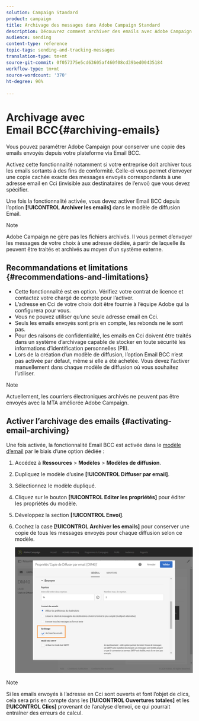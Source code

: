 ```yaml
---
solution: Campaign Standard
product: campaign
title: Archivage des messages dans Adobe Campaign Standard
description: Découvrez comment archiver des emails avec Adobe Campaign Standard à l’aide d’une adresse email en Cci.
audience: sending
content-type: reference
topic-tags: sending-and-tracking-messages
translation-type: tm+mt
source-git-commit: 0f057375e5cd63605af460f08cd39bed00435184
workflow-type: tm+mt
source-wordcount: '370'
ht-degree: 96%

---
```



# Archivage avec Email BCC{#archiving-emails}

Vous pouvez paramétrer Adobe Campaign pour conserver une copie des emails envoyés depuis votre plateforme via Email BCC.

Activez cette fonctionnalité notamment si votre entreprise doit archiver tous les emails sortants à des fins de conformité. Celle-ci vous permet d’envoyer une copie cachée exacte des messages envoyés correspondants à une adresse email en Cci (invisible aux destinataires de l’envoi) que vous devez spécifier.

Une fois la fonctionnalité activée, vous devez activer Email BCC depuis l’option **[!UICONTROL Archiver les emails]** dans le modèle de diffusion Email.

>[!NOTE]
>
>Adobe Campaign ne gère pas les fichiers archivés. Il vous permet d’envoyer les messages de votre choix à une adresse dédiée, à partir de laquelle ils peuvent être traités et archivés au moyen d’un système externe.

## Recommandations et limitations        {#recommendations-and-limitations}

* Cette fonctionnalité est en option. Vérifiez votre contrat de licence et contactez votre chargé de compte pour l’activer.
* L’adresse en Cci de votre choix doit être fournie à l’équipe Adobe qui la configurera pour vous.
* Vous ne pouvez utiliser qu’une seule adresse email en Cci.
* Seuls les emails envoyés sont pris en compte, les rebonds ne le sont pas.
* Pour des raisons de confidentialité, les emails en Cci doivent être traités dans un système d’archivage capable de stocker en toute sécurité les informations d’identification personnelles (PII).
* Lors de la création d’un modèle de diffusion, l’option Email BCC n’est pas activée par défaut, même si elle a été achetée. Vous devez l’activer manuellement dans chaque modèle de diffusion où vous souhaitez l’utiliser.

>[!NOTE]
>
>Actuellement, les courriers électroniques archivés ne peuvent pas être envoyés avec la MTA améliorée Adobe Campaign.

## Activer l’archivage des emails         {#activating-email-archiving}

Une fois activée, la fonctionnalité Email BCC est activée dans le [modèle d’email](../../start/using/marketing-activity-templates.md) par le biais d’une option dédiée :

1. Accédez à **Ressources** > **Modèles** > **Modèles de diffusion**.
1. Dupliquez le modèle d’usine **[!UICONTROL Diffuser par email]**.
1. Sélectionnez le modèle dupliqué.
1. Cliquez sur le bouton **[!UICONTROL Editer les propriétés]** pour éditer les propriétés du modèle.
1. Développez la section **[!UICONTROL Envoi]**.
1. Cochez la case **[!UICONTROL Archiver les emails]** pour conserver une copie de tous les messages envoyés pour chaque diffusion selon ce modèle.

   ![](assets/email_archiving.png)

>[!NOTE]
>
>Si les emails envoyés à l’adresse en Cci sont ouverts et font l’objet de clics, cela sera pris en compte dans les **[!UICONTROL Ouvertures totales]** et les **[!UICONTROL Clics]** provenant de l’analyse d’envoi, ce qui pourrait entraîner des erreurs de calcul.
